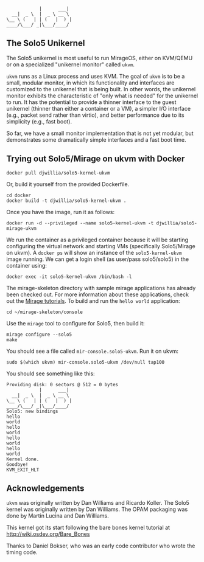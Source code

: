                 |      ___|  
      __|  _ \  |  _ \ __ \  
    \__ \ (   | | (   |  ) | 
    ____/\___/ _|\___/____/  

The Solo5 Unikernel
-------------------

The Solo5 unikernel is most useful to run MirageOS, either on KVM/QEMU
or on a specialized "unikernel monitor" called `ukvm`.  

`ukvm` runs as a Linux process and uses KVM.  The goal of `ukvm` is to
be a small, modular monitor, in which its functionality and interfaces
are customized to the unikernel that is being built.  In other words,
the unikernel monitor exhibits the characteristic of "only what is
needed" for the unikernel to run.  It has the potential to provide a
thinner interface to the guest unikernel (thinner than either a
container or a VM), a simpler I/O interface (e.g., packet send rather
than virtio), and better performance due to its simplicity (e.g., fast
boot).

So far, we have a small monitor implementation that is not yet
modular, but demonstrates some dramatically simple interfaces and a
fast boot time.

Trying out Solo5/Mirage on ukvm with Docker
-------------------------------------------

    docker pull djwillia/solo5-kernel-ukvm

Or, build it yourself from the provided Dockerfile.  

    cd docker
    docker build -t djwillia/solo5-kernel-ukvm .

Once you have the image, run it as follows:

    docker run -d --privileged --name solo5-kernel-ukvm -t djwillia/solo5-mirage-ukvm

We run the container as a privileged container because it will be
starting configuring the virtual network and starting VMs
(specifically Solo5/Mirage on ukvm).  A `docker ps` will show an
instance of the `solo5-kernel-ukvm` image running.  We can get a login
shell (as user/pass solo5/solo5) in the container using:

    docker exec -it solo5-kernel-ukvm /bin/bash -l

The mirage-skeleton directory with sample mirage applications has
already been checked out.  For more information about these
applications, check out the [Mirage tutorials](https://mirage.io/wiki/hello-world). To build and run the `hello world` application:

    cd ~/mirage-skeleton/console

Use the `mirage` tool to configure for Solo5, then build it:

    mirage configure --solo5
    make

You should see a file called `mir-console.solo5-ukvm`.  Run it on ukvm:

    sudo $(which ukvm) mir-console.solo5-ukvm /dev/null tap100

You should see something like this:

    Providing disk: 0 sectors @ 512 = 0 bytes
                |      ___|
      __|  _ \  |  _ \ __ \
    \__ \ (   | | (   |  ) |
    ____/\___/ _|\___/____/
    Solo5: new bindings
    hello
    world
    hello
    world
    hello
    world
    hello
    world
    Kernel done.
    Goodbye!
    KVM_EXIT_HLT

Acknowledgements
----------------

`ukvm` was originally written by Dan Williams and Ricardo Koller.  The
Solo5 kernel was originally written by Dan Williams.  The OPAM
packaging was done by Martin Lucina and Dan Williams.

This kernel got its start following the bare bones kernel tutorial at
<http://wiki.osdev.org/Bare_Bones>

Thanks to Daniel Bokser, who was an early code contributor who wrote
the timing code.
